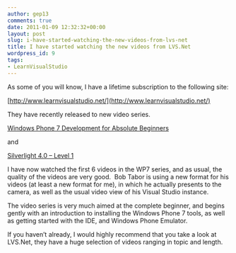 ```yaml
---
author: gep13
comments: true
date: 2011-01-09 12:32:32+00:00
layout: post
slug: i-have-started-watching-the-new-videos-from-lvs-net
title: I have started watching the new videos from LVS.Net
wordpress_id: 9
tags:
- LearnVisualStudio
---
```


As some of you will know, I have a lifetime subscription to the following site:

[http://www.learnvisualstudio.net/](http://www.learnvisualstudio.net/)

They have recently released to new video series.

[Windows Phone 7 Development for Absolute Beginners](http://www.learnvisualstudio.net/content/series/Windows_Phone_7_Development_for_Absolute_Beginners.aspx)

and

[Silverlight 4.0 – Level 1](http://www.learnvisualstudio.net/content/series/Silverlight_4_0_Level_1.aspx)

I have now watched the first 6 videos in the WP7 series, and as usual, the quality of the videos are very good.  Bob Tabor is using a new format for his videos (at least a new format for me), in which he actually presents to the camera, as well as the usual video view of his Visual Studio instance.

The video series is very much aimed at the complete beginner, and begins gently with an introduction to installing the Windows Phone 7 tools, as well as getting started with the IDE, and Windows Phone Emulator.

If you haven’t already, I would highly recommend that you take a look at LVS.Net, they have a huge selection of videos ranging in topic and length.
